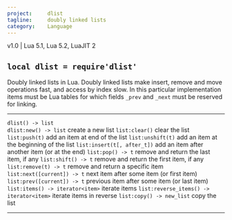 ```yaml
---
project:     dlist
tagline:     doubly linked lists
category:    Language
---
```


v1.0 | Lua 5.1, Lua 5.2, LuaJIT 2

## `local dlist = require'dlist'`

Doubly linked lists in Lua. Doubly linked lists make insert, remove and move operations fast,
and access by index slow. In this particular implementation items must be Lua tables for which
fields `_prev` and `_next` must be reserved for linking.

---------------------------------------------- ----------------------------------------------
`dlist() -> list`<br> `dlist:new() -> list`    create a new list
`list:clear()`                                 clear the list
`list:push(t)`                                 add an item at end of the list
`list:unshift(t)`                              add an item at the beginning of the list
`list:insert(t[, after_t])`                    add an item after another item (or at the end)
`list:pop() -> t`                              remove and return the last item, if any
`list:shift() -> t`                            remove and return the first item, if any
`list:remove(t) -> t`                          remove and return a specific item
`list:next([current]) -> t`                    next item after some item (or first item)
`list:prev([current]) -> t`                    previous item after some item (or last item)
`list:items() -> iterator<item>`               iterate items
`list:reverse_items() -> iterator<item>`       iterate items in reverse
`list:copy() -> new_list`                      copy the list
---------------------------------------------- ----------------------------------------------
